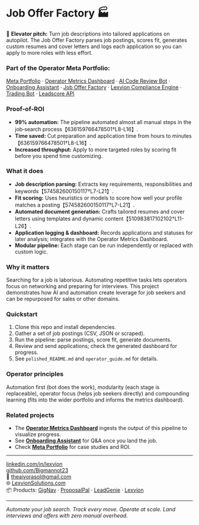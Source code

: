 # Job Offer Factory 🏭

🚀 **Elevator pitch:** Turn job descriptions into tailored applications on autopilot. The Job Offer Factory parses job postings, scores fit, generates custom resumes and cover letters and logs each application so you can apply to more roles with less effort.

### Part of the Operator Meta Portfolio:
[Meta Portfolio](https://github.com/Bigmannot23/meta_portfolio) · [Operator Metrics Dashboard](https://github.com/Bigmannot23/operator_metrics_dashboard) · [AI Code Review Bot](https://github.com/Bigmannot23/ai_code_review_bot) · [Onboarding Assistant](https://github.com/Bigmannot23/Onboarding_Assistant) · [Job Offer Factory](#) · [Lexvion Compliance Engine](https://github.com/Bigmannot23/lexvion) · [Trading Bot](https://github.com/Bigmannot23/lexvion_trading_bot_full_auto) · [Leadscore API](https://github.com/Bigmannot23/operators-leadscore-api)

### Proof‑of‑ROI
- **99% automation:** The pipeline automated almost all manual steps in the job‑search process【636159766478501†L8-L16】.
- **Time saved:** Cut preparation and application time from hours to minutes【636159766478501†L8-L16】.
- **Increased throughput:** Apply to more targeted roles by scoring fit before you spend time customizing.

### What it does
- **Job description parsing:** Extracts key requirements, responsibilities and keywords【574582600150117†L7-L21】.
- **Fit scoring:** Uses heuristics or models to score how well your profile matches a posting【574582600150117†L7-L21】.
- **Automated document generation:** Crafts tailored resumes and cover letters using templates and dynamic content【510983817102102†L11-L26】.
- **Application logging & dashboard:** Records applications and statuses for later analysis; integrates with the Operator Metrics Dashboard.
- **Modular pipeline:** Each stage can be run independently or replaced with custom logic.

### Why it matters
Searching for a job is laborious. Automating repetitive tasks lets operators focus on networking and preparing for interviews. This project demonstrates how AI and automation create leverage for job seekers and can be repurposed for sales or other domains.

### Quickstart
1. Clone this repo and install dependencies.
2. Gather a set of job postings (CSV, JSON or scraped).
3. Run the pipeline: parse postings, score fit, generate documents.
4. Review and send applications; check the generated dashboard for progress.
5. See `polished_README.md` and `operator_guide.md` for details.

### Operator principles
Automation first (bot does the work), modularity (each stage is replaceable), operator focus (helps job seekers directly) and compounding learning (fits into the wider portfolio and informs the metrics dashboard).

### Related projects
- The **[Operator Metrics Dashboard](https://github.com/Bigmannot23/operator_metrics_dashboard)** ingests the output of this pipeline to visualize progress.
- See **[Onboarding Assistant](https://github.com/Bigmannot23/Onboarding_Assistant)** for Q&A once you land the job.
- Check **[Meta Portfolio](https://github.com/Bigmannot23/meta_portfolio)** for case studies and ROI.

---
[linkedin.com/in/lexvion](https://linkedin.com/in/lexvion)  
[github.com/Bigmannot23](https://github.com/Bigmannot23)  
📧 [theaivorasol@gmail.com](mailto:theaivorasol@gmail.com)  
🌐 [LexvionSolutions.com](https://lexvionsolutions.com)  
📦 Products: [GigNav](https://aivorasol.gumroad.com/l/gignav) · [ProposalPal](https://aivorasol.gumroad.com/l/proposalpal) · [LeadGenie](https://aivorasol.gumroad.com/l/leadgenie) · [Lexvion](https://aivorasol.gumroad.com/l/lexvion)

---

*Automate your job search. Track every move. Operate at scale. Land interviews and offers with zero manual overhead.*